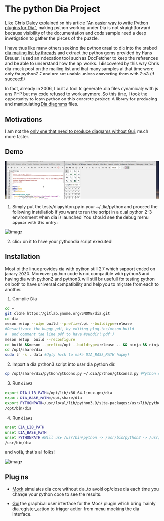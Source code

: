 # The python Dia Project

Like Chris Daley explained on his article ["An easier way to write Python plugins for Dia"](https://chrisdaley.biz/easy-python-for-dia.html), making python working under Dia is not straightforward because visibility of the documentation and code sample need a deep invetigation to gather the pieces of the puzzle. 

I have thus like many others seeking the python graal to dig into [the grabed dia mailing list by threads](http://sosie.sos-productions.com/python/dia/mail.gnome.org.zip) and extract the python gems provided by Hans Breuer. I used an indexation tool such as DocFetcher to keep the references and be able  to understand how the api works. I discovered by this way Chris dia-mock post on the mailing list and that many samples at that time were only for python2.7 and are not usable unless converting them with 2to3 (if succeed!)

In fact, already in 2006, I built a tool to generate .dia files dynamicaly with js ans PHP but my code refused to work anymore. So this time, I took the opportunity to learn python on this concrete project: A library for producing and manipulating [Dia diagrams](http://dia-installer.de/) files.

## Motivations

I am not the [only one that need to produce diagrams without Gui](https://gitlab.gnome.org/GNOME/dia/-/issues/492), much more faster.

## Demo

![Demo live](https://raw.githubusercontent.com/sosie-js/python-dia/main/pythondia_demo.gif)


1. Simply put the tests/diapyhton.py in your ~/.dia/python and proceed the following installatiob
if you want to run the script in a dual python 2-3 environment when dia is launched. You should see
the debug menu appear with this entry:

![image](https://user-images.githubusercontent.com/70700670/145476191-9c7864ea-13e7-44ea-8244-c1c89df0b915.png)

2. click on it to have your pythondia script executed!

## Installation 

Most of the linux provides dia with python still 2.7 which support ended on janary 2020. 
Moreover python code is not compatible with python3 and having dia with python2 and python3. 
will still be usefull for testing python on both to have universal compatibility
and help you to migrate from each to another.

1) Compile Dia
```sh
cd ~
git clone https://gitlab.gnome.org/GNOME/dia.git
cd dia
meson setup --wipe build --prefix=/opt --buildtype=release 
#Desactivate the buggy pdf, by editing plug-ins/meson.build 
#  and comment the line pdf to have #subdir('pdf')
meson setup  build --reconfigure 
cd build &&meson --prefix=/opt --buildtype=release .. && ninja && ninja install
cd /opt/share/dia
sudo ln -s . data #Ugly hack to make DIA_BASE_PATH happy!
```

2) Import a dia python3 script into user dia python dir. 
```sh
cp /opt/share/dia/python/gtkcons.py ~/.dia/python/gtkcons3.py #Python console serves as test
```

3) Run `dia#2`
```sh
export DIA_LIB_PATH=/opt/lib/x86_64-linux-gnu/dia
export DIA_BASE_PATH=/opt/share/dia
export PYTHONPATH=/usr/local/lib/python3.9/site-packages:/usr/lib/python3/dist-packages
/opt/bin/dia
```

4) Run  `dia#1`
```sh
unset DIA_LIB_PATH
unset DIA_BASE_PATH
unset PYTHONPATH #Will use /usr/bin/python -> /usr/bin/python2 -> /usr/bin/python2.7 MATCHING DIA BUILTIN VERSION
/usr/bin/dia
```
and voilà, that's all folks!

![image](https://gitlab.gnome.org/GNOME/dia/uploads/d20b62cb6f71d5f27fa6f6eb12dd3bd3/image.png)

## Plugins

- [Mock](https://sosie-js.github.io/python-dia/mock) simulates dia core without dia..to avoid
op/close dia each time you change your python code to see the results.

- [Gui](https://sosie-js.github.io/python-dia/gui) the graphical user interface for the Mock plugin
which bring mainly dia.register_action to trigger action from menu mocking the dia interface.


